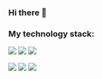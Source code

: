 ### Hi there 👋
### My technology stack:



<img src="https://img.shields.io/badge/GitHub-000000?style=for-the-badge&logo=GitHub&logoColor=ЦВЕТ ЛОГОТИПА"/> <img src="https://img.shields.io/badge/Postman-000000?style=for-the-badge&logo=Postman&logoColor=FF6C37"/> <img src="https://img.shields.io/badge/Jenkins-000000?style=for-the-badge&logo=Jenkins&logoColor=FFFFFF"/>

<img src="https://img.shields.io/badge/Python-000000?style=for-the-badge&logo=Python&logoColor=00FFFF"/> <img src="https://img.shields.io/badge/HTML-000000?style=for-the-badge&logo=HTML5&logoColor=FF0000"/> <img src="https://img.shields.io/badge/CSS-000000?style=for-the-badge&logo=CSS3&logoColor=1572B6"/>



